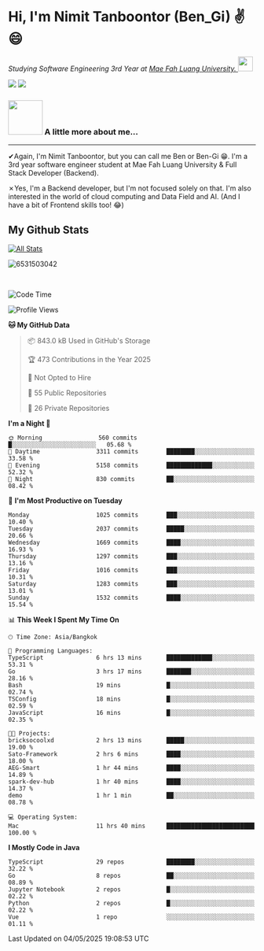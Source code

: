 # Hi, I'm Nimit Tanboontor (Ben_Gi) ✌😄
<p><em>Studying Software Engineering 3rd Year at <a href="https://en.mfu.ac.th/home.html"> Mae Fah Luang University.
</a><img src="https://media.giphy.com/media/WUlplcMpOCEmTGBtBW/giphy.gif" width="30"> </em></p>


[![](https://img.shields.io/badge/linkedin-%230077B5.svg?style=for-the-badge&logo=linkedin)]([https://www.linkedin.com/in/thanaphoom-babparn/](https://www.linkedin.com/in/nimit-tanbooutor-798139246/))
[![](https://img.shields.io/badge/Medium-12100E?style=for-the-badge&logo=medium&logoColor=white)](https://medium.com/@nimittanbooutor)

### <img src="https://media.giphy.com/media/VgCDAzcKvsR6OM0uWg/giphy.gif" width="70"> A little more about me...  

<hr> <!-- Horizontal line -->

&#10004;Again, I'm Nimit Tanboontor, but you can call me Ben or Ben-Gi 😁. I'm a 3rd year software engineer student at Mae Fah Luang University & Full Stack Developer (Backend).

&#10007;Yes, I'm a Backend developer, but I'm not focused solely on that. I'm also interested in the world of cloud computing and Data Field and AI. (And I have a bit of Frontend skills too! 😂)


## My Github Stats

[![All Stats](https://github-readme-stats.vercel.app/api?username=6531503042&show_icons=true&theme=algolia)](https://github.com/6531503042)

<p><img align="center" src="https://github-readme-streak-stats.herokuapp.com/?user=6531503042&" alt="6531503042" /></p>

<br />


<!--START_SECTION:waka-->
![Code Time](http://img.shields.io/badge/Code%20Time-525%20hrs%2038%20mins-blue)

![Profile Views](http://img.shields.io/badge/Profile%20Views-0-blue)

**🐱 My GitHub Data** 

> 📦 843.0 kB Used in GitHub's Storage 
 > 
> 🏆 473 Contributions in the Year 2025
 > 
> 🚫 Not Opted to Hire
 > 
> 📜 55 Public Repositories 
 > 
> 🔑 26 Private Repositories 
 > 
**I'm a Night 🦉** 

```text
🌞 Morning                560 commits         █░░░░░░░░░░░░░░░░░░░░░░░░   05.68 % 
🌆 Daytime                3311 commits        ████████░░░░░░░░░░░░░░░░░   33.58 % 
🌃 Evening                5158 commits        █████████████░░░░░░░░░░░░   52.32 % 
🌙 Night                  830 commits         ██░░░░░░░░░░░░░░░░░░░░░░░   08.42 % 
```
📅 **I'm Most Productive on Tuesday** 

```text
Monday                   1025 commits        ███░░░░░░░░░░░░░░░░░░░░░░   10.40 % 
Tuesday                  2037 commits        █████░░░░░░░░░░░░░░░░░░░░   20.66 % 
Wednesday                1669 commits        ████░░░░░░░░░░░░░░░░░░░░░   16.93 % 
Thursday                 1297 commits        ███░░░░░░░░░░░░░░░░░░░░░░   13.16 % 
Friday                   1016 commits        ███░░░░░░░░░░░░░░░░░░░░░░   10.31 % 
Saturday                 1283 commits        ███░░░░░░░░░░░░░░░░░░░░░░   13.01 % 
Sunday                   1532 commits        ████░░░░░░░░░░░░░░░░░░░░░   15.54 % 
```


📊 **This Week I Spent My Time On** 

```text
🕑︎ Time Zone: Asia/Bangkok

💬 Programming Languages: 
TypeScript               6 hrs 13 mins       █████████████░░░░░░░░░░░░   53.31 % 
Go                       3 hrs 17 mins       ███████░░░░░░░░░░░░░░░░░░   28.16 % 
Bash                     19 mins             █░░░░░░░░░░░░░░░░░░░░░░░░   02.74 % 
TSConfig                 18 mins             █░░░░░░░░░░░░░░░░░░░░░░░░   02.59 % 
JavaScript               16 mins             █░░░░░░░░░░░░░░░░░░░░░░░░   02.35 % 

🐱‍💻 Projects: 
bricksocoolxd            2 hrs 13 mins       █████░░░░░░░░░░░░░░░░░░░░   19.00 % 
Sato-Framework           2 hrs 6 mins        ████░░░░░░░░░░░░░░░░░░░░░   18.00 % 
AEG-Smart                1 hr 44 mins        ████░░░░░░░░░░░░░░░░░░░░░   14.89 % 
spark-dev-hub            1 hr 40 mins        ████░░░░░░░░░░░░░░░░░░░░░   14.37 % 
demo                     1 hr 1 min          ██░░░░░░░░░░░░░░░░░░░░░░░   08.78 % 

💻 Operating System: 
Mac                      11 hrs 40 mins      █████████████████████████   100.00 % 
```

**I Mostly Code in Java** 

```text
TypeScript               29 repos            ████████░░░░░░░░░░░░░░░░░   32.22 % 
Go                       8 repos             ██░░░░░░░░░░░░░░░░░░░░░░░   08.89 % 
Jupyter Notebook         2 repos             █░░░░░░░░░░░░░░░░░░░░░░░░   02.22 % 
Python                   2 repos             █░░░░░░░░░░░░░░░░░░░░░░░░   02.22 % 
Vue                      1 repo              ░░░░░░░░░░░░░░░░░░░░░░░░░   01.11 % 
```




 Last Updated on 04/05/2025 19:08:53 UTC
<!--END_SECTION:waka-->

